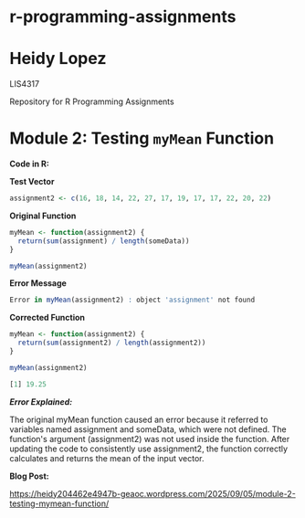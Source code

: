 # r-programming-assignments

# Heidy Lopez

LIS4317

Repository for R Programming Assignments

# Module 2: Testing `myMean` Function

**Code in R:**

**Test Vector**

```r
assignment2 <- c(16, 18, 14, 22, 27, 17, 19, 17, 17, 22, 20, 22)
```

**Original Function**

```r
myMean <- function(assignment2) {
  return(sum(assignment) / length(someData))
}

myMean(assignment2)
```

**Error Message**

```r
Error in myMean(assignment2) : object 'assignment' not found
```

**Corrected Function**

```r
myMean <- function(assignment2) {
  return(sum(assignment2) / length(assignment2))
}

myMean(assignment2)
```

```r
[1] 19.25
```

***Error Explained:***

The original myMean function caused an error because it referred to variables named assignment and someData, which were not defined. The function's argument (assignment2) was not used inside the function. After updating the code to consistently use assignment2, the function correctly calculates and returns the mean of the input vector.






**Blog Post:**

https://heidy204462e4947b-geaoc.wordpress.com/2025/09/05/module-2-testing-mymean-function/
